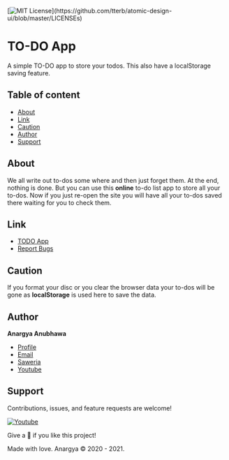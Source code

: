 [![MIT License](https://img.shields.io/apm/l/atomic-design-ui.svg?)](https://github.com/tterb/atomic-design-ui/blob/master/LICENSEs)
# TO-DO App

A simple TO-DO app to store your todos. This also have a localStorage saving feature.

## Table of content

- [About](#about)
- [Link](#link)
- [Caution](#caution)
- [Author](#author)
- [Support](#support)

## About

We all write out to-dos some where and then just forget them. At the end, nothing is done. But you can use this **online** to-do list app to store all your to-dos.
Now if you just re-open the site you will have all your to-dos saved there waiting for you to check them.

## Link

- [TODO App](https://anargya-anubhawa.github.io/todo-app)
- [Report Bugs](https://github.com/anargya-anubhawa/todo-app/issues)

## Caution

If you format your disc or you clear the browser data your to-dos will be gone as **localStorage** is used here to save the data.

## Author

**Anargya Anubhawa**

- [Profile](https://github.com/anargya-anubhawa "Anargya Prima Anubhawa")
- [Email](anargyaprima2@gmail.com?subject=Hi  "Hi!")
- [Saweria](https://saweria.co/AnargyaAnubhawa "Anargya Prima Anubhawa")
- [Youtube](https://youtube.com/channel/UCYbCoNjc_H7gsrlLCUJ-1sg "Anargya Prima Anubhawa")

## Support

Contributions, issues, and feature requests are welcome!

<a href="https://youtube.com/channel/UCYbCoNjc_H7gsrlLCUJ-1sg?sub_confirmation=1"><img alt="Youtube" title="Youtube" src="https://img.shields.io/badge/-Subscribe-red?style=for-the-badge&logo=youtube&logoColor=white"/></a>

Give a 🌟 if you like this project!

Made with love. Anargya © 2020 - 2021.